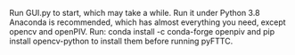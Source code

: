 Run GUI.py to start, which may take a while.
Run it under Python 3.8
Anaconda is recommended, which has almost everything you need, except opencv and openPIV. 
Run:
conda install -c conda-forge openpiv
and
pip install opencv-python
to install them before running pyFTTC.
